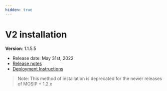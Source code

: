 ```yaml
---
hidden: true
---
```


# V2 installation

**Version**: 1.1.5.5

* Release date: May 31st, 2022
* [Release notes](https://docs.mosip.io/1.1.5/mosip-releases/release-notes-1.1.5/release-notes-1.1.5-patches/patch-1.1.5.5)
* [Deployment Instructions](https://github.com/mosip/mosip-infra/tree/1.1.5.5/deployment/sandbox-v2#readme)

> Note: This method of installation is deprecated for the newer releases of MOSIP + 1.2.x
